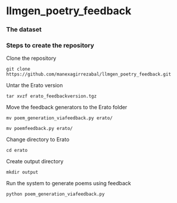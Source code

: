 # llmgen_poetry_feedback

### The dataset



### Steps to create the repository

Clone the repository

`git clone https://github.com/manexagirrezabal/llmgen_poetry_feedback.git`

Untar the Erato version

`tar xvzf erato_feedbackversion.tgz`

Move the feedback generators to the Erato folder

`mv poem_generation_viafeedback.py erato/`

`mv poemfeedback.py erato/`

Change directory to Erato

`cd erato`

Create output directory

`mkdir output`

Run the system to generate poems using feedback

`python poem_generation_viafeedback.py`